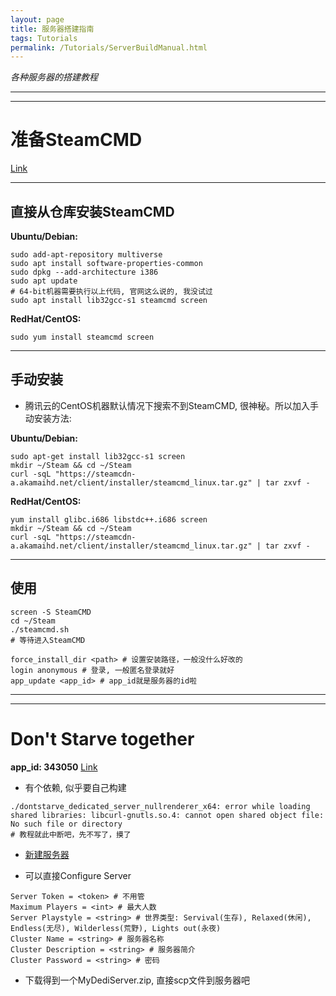 ```yaml
---
layout: page
title: 服务器搭建指南
tags: Tutorials
permalink: /Tutorials/ServerBuildManual.html
---
```


_各种服务器的搭建教程_

---
---

# 准备SteamCMD

[Link](https://developer.valvesoftware.com/wiki/SteamCMD)

---

## 直接从仓库安装SteamCMD

__Ubuntu/Debian:__

```shell
sudo add-apt-repository multiverse
sudo apt install software-properties-common
sudo dpkg --add-architecture i386
sudo apt update
# 64-bit机器需要执行以上代码, 官网这么说的, 我没试过
sudo apt install lib32gcc-s1 steamcmd screen
```

__RedHat/CentOS:__

```shell
sudo yum install steamcmd screen
```

---

## 手动安装

* 腾讯云的CentOS机器默认情况下搜索不到SteamCMD, 很神秘。所以加入手动安装方法: 

__Ubuntu/Debian:__

```shell
sudo apt-get install lib32gcc-s1 screen
mkdir ~/Steam && cd ~/Steam
curl -sqL "https://steamcdn-a.akamaihd.net/client/installer/steamcmd_linux.tar.gz" | tar zxvf -
```
__RedHat/CentOS:__

```shell
yum install glibc.i686 libstdc++.i686 screen
mkdir ~/Steam && cd ~/Steam
curl -sqL "https://steamcdn-a.akamaihd.net/client/installer/steamcmd_linux.tar.gz" | tar zxvf -
```

---

## 使用

```shell
screen -S SteamCMD
cd ~/Steam
./steamcmd.sh
# 等待进入SteamCMD

force_install_dir <path> # 设置安装路径，一般没什么好改的
login anonymous # 登录, 一般匿名登录就好
app_update <app_id> # app_id就是服务器的id啦
```
---
---

# Don't Starve together
__app_id: 343050__
[Link](https://dontstarve.fandom.com/wiki/Guides/Don%E2%80%99t_Starve_Together_Dedicated_Servers)
* 有个依赖, 似乎要自己构建

```shell
./dontstarve_dedicated_server_nullrenderer_x64: error while loading shared libraries: libcurl-gnutls.so.4: cannot open shared object file: No such file or directory
# 教程就此中断吧，先不写了，摸了
```

* [新建服务器](https://accounts.klei.com/account/game/servers?game=DontStarveTogether)

* 可以直接Configure Server 

```
Server Token = <token> # 不用管
Maximum Players = <int> # 最大人数
Server Playstyle = <string> # 世界类型: Servival(生存), Relaxed(休闲), Endless(无尽), Wilderless(荒野), Lights out(永夜)
Cluster Name = <string> # 服务器名称
Cluster Description = <string> # 服务器简介
Cluster Password = <string> # 密码
```

* 下载得到一个MyDediServer.zip, 直接scp文件到服务器吧
